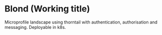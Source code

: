# Blond (Working title)
Microprofile landscape using thorntail with authentication, authorisation and messaging. Deployable in k8s.
